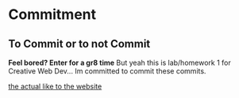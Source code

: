 # Commitment 
## To Commit or to not Commit

**Feel bored? Enter for a gr8 time** But yeah this is lab/homework 1 for Creative Web Dev... Im committed to commit these commits.

[the actual like to the website](http://creative.colorado.edu/~fiso2539/commitment/commitment.html)


